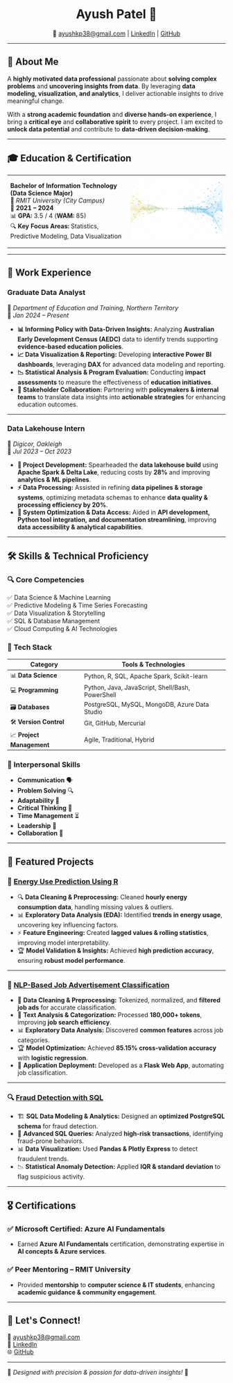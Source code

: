 <h1 align="center">Ayush Patel 👋</h1>

<p align="center">
  📧 <a href="mailto:ayushkp38@gmail.com">ayushkp38@gmail.com</a> |
  <a href="https://linkedin.com/in/ayushkpatel">LinkedIn</a> |
  <a href="https://github.com/ayushpatel2002">GitHub</a>
</p>

---

## 🚀 About Me

A **highly motivated data professional** passionate about **solving complex problems** and **uncovering insights from data**. By leveraging **data modeling, visualization, and analytics**, I deliver actionable insights to drive meaningful change.

With a **strong academic foundation** and **diverse hands-on experience**, I bring a **critical eye** and **collaborative spirit** to every project. I am excited to **unlock data potential** and contribute to **data-driven decision-making**.

---

## 🎓 Education & Certification

<div align="center">
  <table>
    <tr>
      <td width="55%">
        
 **Bachelor of Information Technology (Data Science Major)**  
📍 *RMIT University (City Campus)*  
📅 **2021 – 2024**  
📊 **GPA:** 3.5 / 4 (**WAM:** 85)  
🔍 **Key Focus Areas:** Statistics, Predictive Modeling, Data Visualization  

  </td>
      <td width="45%">
        <img src="img/1637012636806.png" width="350px" />
      </td>
    </tr>
  </table>
</div>

---

## 💼 Work Experience

### **Graduate Data Analyst**  
📍 *Department of Education and Training, Northern Territory*  
📅 *Jan 2024 – Present*
- **📊 Informing Policy with Data-Driven Insights:** Analyzing **Australian Early Development Census (AEDC)** data to identify trends supporting **evidence-based education policies**.
- **📈 Data Visualization & Reporting:** Developing **interactive Power BI dashboards**, leveraging **DAX** for advanced data modeling and reporting.
- **📉 Statistical Analysis & Program Evaluation:** Conducting **impact assessments** to measure the effectiveness of **education initiatives**.
- **🤝 Stakeholder Collaboration:** Partnering with **policymakers & internal teams** to translate data insights into **actionable strategies** for enhancing education outcomes.

---

### **Data Lakehouse Intern**  
📍 *Digicor, Oakleigh*  
📅 *Jul 2023 – Oct 2023*
- **🚀 Project Development:** Spearheaded the **data lakehouse build** using **Apache Spark & Delta Lake**, reducing costs by **28%** and improving **analytics & ML pipelines**.
- **⚡ Data Processing:** Assisted in refining **data pipelines & storage systems**, optimizing metadata schemas to enhance **data quality & processing efficiency by 20%**.
- **🔗 System Optimization & Data Access:** Aided in **API development, Python tool integration, and documentation streamlining**, improving **data accessibility & analytical capabilities**.

---

## 🛠️ Skills & Technical Proficiency

### 🔍 **Core Competencies**
✅ Data Science & Machine Learning  
✅ Predictive Modeling & Time Series Forecasting  
✅ Data Visualization & Storytelling  
✅ SQL & Database Management  
✅ Cloud Computing & AI Technologies  

### 🔨 **Tech Stack**
| **Category**          | **Tools & Technologies**  |
|----------------------|-------------------------|
| 📊 **Data Science** | Python, R, SQL, Apache Spark, Scikit-learn |
| 💻 **Programming** | Python, Java, JavaScript, Shell/Bash, PowerShell |
| 🗃️ **Databases** | PostgreSQL, MySQL, MongoDB, Azure Data Studio |
| 🛠 **Version Control** | Git, GitHub, Mercurial |
| 📈 **Project Management** | Agile, Traditional, Hybrid |

### 🤝 **Interpersonal Skills**
- **Communication** 🗣️
- **Problem Solving** 🔍
- **Adaptability** 🌿
- **Critical Thinking** 🧠
- **Time Management** ⏳
- **Leadership** 👑
- **Collaboration** 🤝

---

## 📁 Featured Projects

### 🚀 **[Energy Use Prediction Using R](https://github.com/ayushpatel2002/Energy-Use-Prediction-with-R)**
- 🔍 **Data Cleaning & Preprocessing:** Cleaned **hourly energy consumption data**, handling missing values & outliers.
- 📊 **Exploratory Data Analysis (EDA):** Identified **trends in energy usage**, uncovering key influencing factors.
- ⚡ **Feature Engineering:** Created **lagged values & rolling statistics**, improving model interpretability.
- 🏆 **Model Validation & Insights:** Achieved **high prediction accuracy**, ensuring **robust model performance**.

---

### 🤖 **[NLP-Based Job Advertisement Classification](https://github.com/ayushpatel2002/Flask-JobSeeker-with-NLP)**
- 📄 **Data Cleaning & Preprocessing:** Tokenized, normalized, and **filtered job ads** for accurate classification.
- 🔢 **Text Analysis & Categorization:** Processed **180,000+ tokens**, improving **job search efficiency**.
- 📊 **Exploratory Data Analysis:** Discovered **common features** across job categories.
- 🏆 **Model Optimization:** Achieved **85.15% cross-validation accuracy** with **logistic regression**.
- 🚀 **Application Deployment:** Developed as a **Flask Web App**, automating job classification.

---

### 🔍 **[Fraud Detection with SQL](https://github.com/ayushpatel2002/FraudDetectionWithSQL)**
- 🏗 **SQL Data Modeling & Analytics:** Designed an **optimized PostgreSQL schema** for fraud detection.
- 🔬 **Advanced SQL Queries:** Analyzed **high-risk transactions**, identifying fraud-prone behaviors.
- 📊 **Data Visualization:** Used **Pandas & Plotly Express** to detect fraudulent trends.
- 📉 **Statistical Anomaly Detection:** Applied **IQR & standard deviation** to flag suspicious activity.

---

## 🎖 Certifications

### ✅ **Microsoft Certified: Azure AI Fundamentals**
- Earned **Azure AI Fundamentals** certification, demonstrating expertise in **AI concepts & Azure services**.

### ✅ **Peer Mentoring – RMIT University**
- Provided **mentorship** to **computer science & IT students**, enhancing **academic guidance & community engagement**.

---

## 🌟 Let's Connect!
📧 [ayushkp38@gmail.com](mailto:ayushkp38@gmail.com)  
🔗 [LinkedIn](https://linkedin.com/in/ayushkpatel)  
🌐 [GitHub](https://github.com/ayushpatel2002)  

---

🎨 *Designed with precision & passion for data-driven insights!* 🚀
